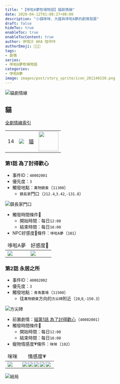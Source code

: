 ```yaml
---
title: "【哆啦A夢牧場物語】貓劇情線"
date: 2020-04-12T01:08:27+08:00
description: "小貓咪咪、大雄與哆啦A夢的劇情發展"
draft: false
hideToc: true
enableToc: true
enableTocContent: true
author: 伊琉沙 AKA 哇咔咔
authorEmoji: 👩🏿‍🚀
tags: 
- 劇情
series:
- 哆啦A夢牧場物語
categories:
- 哆啦A夢
image: images/post/story_sprite/icon_201140150.png
---
```

![貓劇情線](/images/post/story_texture2d/EventImage_3001.png)
## 貓
[全劇情線索引](../doraemon-story-index/#劇情線)
<table>
    <tr>
         <td>14</td>
         <td><img src= "/images/post/story_sprite/icon_201140150.png"></td>
         <td><a href="../doraemon-story-14">貓</a></td>
         <td><img width="64px" src= "/images/post/story_sprite/icon_201042010.png"></td>
    </tr>
</table>

### 第1話 為了討得歡心
+ 事件ID：`40002001`
+ 優先度：`3`
+ 觸發地點：`萬物鎮東`（`11300`）
    + `鎮長家`門口（`212.4`,`3.42`,`-131.8`）

![鎮長家門口](/images/post/map/11300-05.png)
+ 觸發時間條件📆
    + 開始時間：每日`12:00`
    + 結束時間：每日`16:00`
+ NPC好感度💝條件：`哆啦A夢`（`101`）
<table>
    <thead>
        <tr>
            <td align="center">哆啦A夢</td>
            <td align="center">好感度💝</td>
        </tr>
    </thead>
    <tr>
        <td><img src= "/images/post/story_sprite/icon_201041010.png"></td>
        <td><img src= "/images/post/story_sprite/icon_201060030.png"></td>
    </tr>
</table>

### 第2話 永居之所
+ 事件ID：`40002002`
+ 優先度：`3`
+ 觸發地點：`青青農場`（`11500`）
    + 往`萬物鎮東`方向的`方尖碑`附近（`28`,`0`,`-150.3`）

![方尖碑](/images/post/map/11500-01.png)
+ 前置劇情：[貓第1話 為了討得歡心](#第1話-為了討得歡心)（`40002001`）
+ 觸發時間條件📆
    + 開始時間：每日`12:00`
    + 結束時間：每日`16:00`
+ 寵物情感度💗條件：`咪咪`（`102`）
<table>
    <thead>
        <tr>
            <td align="center">咪咪</td>
            <td align="center">情感度💗</td>
        </tr>
    </thead>
    <tr>
        <td><img src= "/images/post/story_sprite/icon_201042010.png"></td>
        <td><img align="left" src= "/images/post/Icon_Heart_Full.png"><img align="left" src= "/images/post/Icon_Heart_Full.png"><img align="left" src= "/images/post/Icon_Heart_Full.png"><img align="left" src= "/images/post/Icon_Heart_Full.png"><img align="left" src= "/images/post/Icon_Heart_Full.png"></td>
    </tr>
</table>

![結局](/images/post/story_texture2d/EventImage_3001.png)